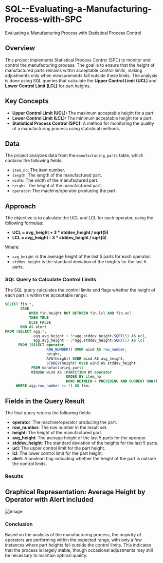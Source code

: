 # SQL--Evaluating-a-Manufacturing-Process-with-SPC
Evaluating a Manufacturing Process with Statistical Process Control

## Overview

This project implements Statistical Process Control (SPC) to monitor and control the manufacturing process. The goal is to ensure that the height of manufactured parts remains within acceptable control limits, making adjustments only when measurements fall outside these limits. The analysis is done using SQL queries that calculate the **Upper Control Limit (UCL)** and **Lower Control Limit (LCL)** for part heights.

## Key Concepts

- **Upper Control Limit (UCL):** The maximum acceptable height for a part.
- **Lower Control Limit (LCL):** The minimum acceptable height for a part.
- **Statistical Process Control (SPC):** A method for monitoring the quality of a manufacturing process using statistical methods.

## Data

The project analyzes data from the `manufacturing_parts` table, which contains the following fields:

- `item_no`: The item number.
- `length`: The length of the manufactured part.
- `width`: The width of the manufactured part.
- `height`: The height of the manufactured part.
- `operator`: The machine/operator producing the part.

## Approach

The objective is to calculate the UCL and LCL for each operator, using the following formulas:

- **UCL = avg_height + 3 * stddev_height / sqrt(5)**
- **LCL = avg_height - 3 * stddev_height / sqrt(5)**

Where:
- `avg_height` is the average height of the last 5 parts for each operator.
- `stddev_height` is the standard deviation of the heights for the last 5 parts.

### SQL Query to Calculate Control Limits

The SQL query calculates the control limits and flags whether the height of each part is within the acceptable range:

```sql
SELECT fin.*,
       CASE
           WHEN fin.height NOT BETWEEN fin.lcl AND fin.ucl
           THEN TRUE
           ELSE FALSE
       END AS alert
FROM (SELECT agg.*,
             agg.avg_height + 3*agg.stddev_height/SQRT(5) AS ucl,
             agg.avg_height - 3*agg.stddev_height/SQRT(5) AS lcl
      FROM (SELECT operator,
                   ROW_NUMBER() OVER wind AS row_number,
                   height,
                   AVG(height) OVER wind AS avg_height,
                   STDDEV(height) OVER wind AS stddev_height
            FROM manufacturing_parts
            WINDOW wind AS (PARTITION BY operator
                            ORDER BY item_no
                            ROWS BETWEEN 4 PRECEDING AND CURRENT ROW)) AS agg
     WHERE agg.row_number >= 5) AS fin;
```

## Fields in the Query Result

The final query returns the following fields:

- **operator**: The machine/operator producing the part.
- **row_number**: The row number in the result set.
- **height**: The height of the manufactured part.
- **avg_height**: The average height of the last 5 parts for the operator.
- **stddev_height**: The standard deviation of the heights for the last 5 parts.
- **ucl**: The upper control limit for the part height.
- **lcl**: The lower control limit for the part height.
- **alert**: A boolean flag indicating whether the height of the part is outside the control limits.

### Results

## Graphical Representation: Average Height by Operator with Alert included
![image](https://github.com/user-attachments/assets/128229b8-3d70-4feb-a75e-6896dd15b033)


### Conclusion

Based on the analysis of the manufacturing process, the majority of operators are performing within the expected range, with only a few instances where part heights fall outside the control limits. This indicates that the process is largely stable, though occasional adjustments may still be necessary to maintain optimal quality.

